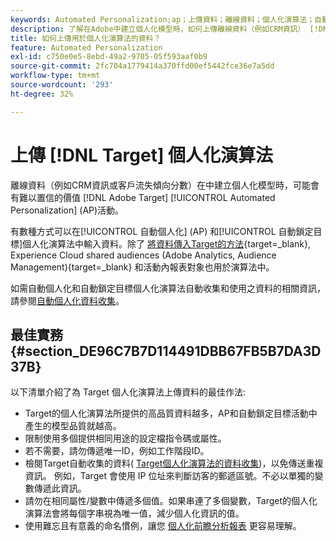 ```yaml
---
keywords: Automated Personalization;ap；上傳資料；離線資料；個人化演算法；自動鎖定目標；最佳作法
description: 了解在Adobe中建立個人化模型時，如何上傳離線資料（例如CRM資訊） [!DNL Target] Automated Personalization(AP)活動。
title: 如何上傳用於個人化演算法的資料？
feature: Automated Personalization
exl-id: c750e0e5-8ebd-49a2-9705-05f593aaf0b9
source-git-commit: 2fc704a1779414a370ffd00ef5442fce36e7a5dd
workflow-type: tm+mt
source-wordcount: '293'
ht-degree: 32%

---
```


# 上傳 [!DNL Target] 個人化演算法

離線資料（例如CRM資訊或客戶流失傾向分數）在中建立個人化模型時，可能會有難以置信的價值 [!DNL Adobe Target] [!UICONTROL Automated Personalization] (AP)活動。

有數種方式可以在[!UICONTROL 自動個人化] (AP) 和[!UICONTROL 自動鎖定目標]個人化演算法中輸入資料。除了 [將資料傳入Target的方法](https://experienceleague.adobe.com/docs/target-dev/developer/implementation/methods/methods-to-get-data-into-target.html){target=_blank}, Experience Cloud shared audiences (Adobe Analytics, Audience Management){target=_blank} 和活動內報表對象也用於演算法中。

如需自動個人化和自動鎖定目標個人化演算法自動收集和使用之資料的相關資訊，請參閱[自動個人化資料收集](/help/main/c-activities/t-automated-personalization/ap-data.md)。

## 最佳實務 {#section_DE96C7B7D114491DBB67FB5B7DA3D37B}

以下清單介紹了為 Target 個人化演算法上傳資料的最佳作法:

* Target的個人化演算法所提供的高品質資料越多，AP和自動鎖定目標活動中產生的模型品質就越高。
* 限制使用多個提供相同用途的設定檔指令碼或屬性。
* 若不需要，請勿傳遞唯一ID，例如工作階段ID。
* 檢閱Target自動收集的資料( [Target個人化演算法的資料收集](/help/main/c-activities/t-automated-personalization/ap-data.md))，以免傳送重複資訊。 例如，Target 會使用 IP 位址來判斷訪客的郵遞區號。不必以單獨的變數傳遞此資訊。
* 請勿在相同屬性/變數中傳遞多個值。如果串連了多個變數，Target的個人化演算法會將每個字串視為唯一值，減少個人化資訊的值。
* 使用難忘且有意義的命名慣例，讓您 [個人化前瞻分析報表](/help/main/c-reports/c-personalization-insights-reports/personalization-insights-reports.md#concept_A897070E1EDC403EB84CFB7A6ECAD767) 更容易理解。
